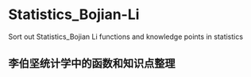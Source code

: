 # Statistics_Bojian-Li
Sort out  Statistics_Bojian Li functions and knowledge points in statistics
## 李伯坚统计学中的函数和知识点整理
